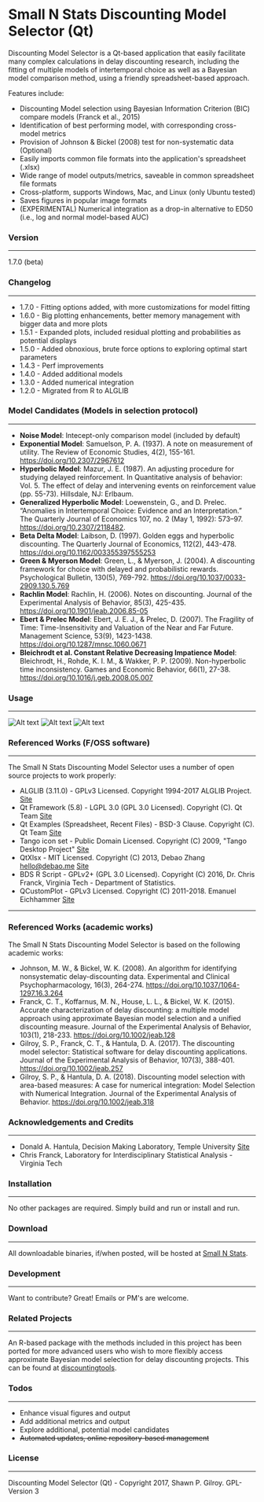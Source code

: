 # Small N Stats Discounting Model Selector (Qt)

Discounting Model Selector is a Qt-based application that easily facilitate many complex calculations in delay discounting research, including the fitting of multiple models of intertemporal choice as well as a Bayesian model comparison method, using a friendly spreadsheet-based approach.

Features include:

  - Discounting Model selection using Bayesian Information Criterion (BIC) compare models (Franck et al., 2015)
  - Identification of best performing model, with corresponding cross-model metrics
  - Provision of Johnson & Bickel (2008) test for non-systematic data (Optional)
  - Easily imports common file formats into the application's spreadsheet (.xlsx)
  - Wide range of model outputs/metrics, saveable in common spreadsheet file formats
  - Cross-platform, supports Windows, Mac, and Linux (only Ubuntu tested)
  - Saves figures in popular image formats
  - (EXPERIMENTAL) Numerical integration as a drop-in alternative to ED50 (i.e., log and normal model-based AUC)

### Version
------
1.7.0 (beta)

### Changelog
------
 * 1.7.0 - Fitting options added, with more customizations for model fitting
 * 1.6.0 - Big plotting enhancements, better memory management with bigger data and more plots
 * 1.5.1 - Expanded plots, included residual plotting and probabilities as potential displays
 * 1.5.0 - Added obnoxious, brute force options to exploring optimal start parameters
 * 1.4.3 - Perf improvements
 * 1.4.0 - Added additional models
 * 1.3.0 - Added numerical integration
 * 1.2.0 - Migrated from R to ALGLIB

### Model Candidates (Models in selection protocol)
------
* **Noise Model**: Intecept-only comparison model (included by default)
* **Exponential Model**: Samuelson, P. A. (1937). A note on measurement of utility. The Review of Economic Studies, 4(2), 155-161. https://doi.org/10.2307/2967612
* **Hyperbolic Model**: Mazur, J. E. (1987). An adjusting procedure for studying delayed reinforcement. In Quantitative analysis of behavior: Vol. 5. The effect of delay and intervening events on reinforcement value (pp. 55-73). Hillsdale, NJ: Erlbaum.
* **Generalized Hyperbolic Model**: Loewenstein, G., and D. Prelec. “Anomalies in Intertemporal Choice: Evidence and an Interpretation.” The Quarterly Journal of Economics 107, no. 2 (May 1, 1992): 573–97. https://doi.org/10.2307/2118482.
* **Beta Delta Model**: Laibson, D. (1997). Golden eggs and hyperbolic discounting. The Quarterly Journal of Economics, 112(2), 443-478. https://doi.org/10.1162/003355397555253
* **Green & Myerson Model**: Green, L., & Myerson, J. (2004). A discounting framework for choice with delayed and probabilistic rewards. Psychological Bulletin, 130(5), 769-792. https://doi.org/10.1037/0033-2909.130.5.769
* **Rachlin Model**: Rachlin, H. (2006). Notes on discounting. Journal of the Experimental Analysis of Behavior, 85(3), 425-435. https://doi.org/10.1901/jeab.2006.85-05
* **Ebert & Prelec Model**: Ebert, J. E. J., & Prelec, D. (2007). The Fragility of Time: Time-Insensitivity and Valuation of the Near and Far Future. Management Science, 53(9), 1423-1438. https://doi.org/10.1287/mnsc.1060.0671
* **Bleichrodt et al. Constant Relative Decreasing Impatience Model**: Bleichrodt, H., Rohde, K. I. M., & Wakker, P. P. (2009). Non-hyperbolic time inconsistency. Games and Economic Behavior, 66(1), 27-38. https://doi.org/10.1016/j.geb.2008.05.007

### Usage
------
![Alt text](screencaps/SpreadsheetInterface.gif?raw=true "Spreadsheet Interface")
![Alt text](screencaps/SpreadsheetOptions.gif?raw=true "Range of Options")
![Alt text](screencaps/Analyses.gif?raw=true "Analyses")

### Referenced Works (F/OSS software)
------
The Small N Stats Discounting Model Selector uses a number of open source projects to work properly:
* ALGLIB (3.11.0) - GPLv3 Licensed. Copyright 1994-2017 ALGLIB Project. [Site](http://www.alglib.net)
* Qt Framework (5.8) - LGPL 3.0 (GPL 3.0 Licensed). Copyright (C). Qt Team [Site](https://www.qt.io/)
* Qt Examples (Spreadsheet, Recent Files) - BSD-3 Clause. Copyright (C). Qt Team [Site](https://www.qt.io/)
* Tango icon set - Public Domain Licensed. Copyright (C) 2009, "Tango Desktop Project" [Site](http://tango.freedesktop.org/Tango_Desktop_Project)
* QtXlsx - MIT Licensed. Copyright (C) 2013, Debao Zhang <hello@debao.me> [Site](https://github.com/dbzhang800/QtXlsxWriter)
* BDS R Script - GPLv2+ (GPL 3.0 Licensed). Copyright (C) 2016, Dr. Chris Franck, Virginia Tech - Department of Statistics.
* QCustomPlot - GPLv3 Licensed. Copyright (C) 2011-2018. Emanuel Eichhammer [Site](www.qcustomplot.com)

------
### Referenced Works (academic works)
The Small N Stats Discounting Model Selector is based on the following academic works:

* Johnson, M. W., & Bickel, W. K. (2008). An algorithm for identifying nonsystematic delay-discounting data. Experimental and Clinical Psychopharmacology, 16(3), 264-274. https://doi.org/10.1037/1064-1297.16.3.264
* Franck, C. T., Koffarnus, M. N., House, L. L., & Bickel, W. K. (2015). Accurate characterization of delay discounting: a multiple model approach using approximate Bayesian model selection and a unified discounting measure. Journal of the Experimental Analysis of Behavior, 103(1), 218-233. https://doi.org/10.1002/jeab.128
* Gilroy, S. P., Franck, C. T., & Hantula, D. A. (2017). The discounting model selector: Statistical software for delay discounting applications. Journal of the Experimental Analysis of Behavior, 107(3), 388-401. https://doi.org/10.1002/jeab.257
* Gilroy, S. P., & Hantula, D. A. (2018). Discounting model selection with area-based measures: A case for numerical integration: Model Selection with Numerical Integration. Journal of the Experimental Analysis of Behavior. https://doi.org/10.1002/jeab.318

### Acknowledgements and Credits
------
* Donald A. Hantula, Decision Making Laboratory, Temple University [Site](http://astro.temple.edu/~hantula/)
* Chris Franck, Laboratory for Interdisciplinary Statistical Analysis - Virginia Tech

### Installation
------
No other packages are required. Simply build and run or install and run.

### Download
------
All downloadable binaries, if/when posted, will be hosted at [Small N Stats](http://www.smallnstats.com).

### Development
------
Want to contribute? Great! Emails or PM's are welcome.

### Related Projects
------
An R-based package with the methods included in this project has been ported for more advanced users who wish to more flexibly access approximate Bayesian model selection for delay discounting projects. This can be found at [discountingtools](https://www.github.com/miyamot0/discountingtools).

### Todos
------
 - Enhance visual figures and output
 - Add additional metrics and output
 - Explore additional, potential model candidates
 - ~~Automated updates, online repository-based management~~

### License
----
Discounting Model Selector (Qt) - Copyright 2017, Shawn P. Gilroy. GPL-Version 3
